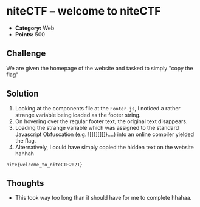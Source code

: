 # niteCTF – welcome to niteCTF

- **Category:** Web
- **Points:** 500

## Challenge

We are given the homepage of the website and tasked to simply "copy the flag"

## Solution

1. Looking at the components file at the `Footer.js`, I noticed a rather strange variable being loaded as the footer string.
2. On hovering over the regular footer text, the original text disappears.
3. Loading the strange variable which was assigned to the standard Javascript Obfuscation (e.g. ![]{][][]}....) into an online compiler yielded the flag.
4. Alternatively, I could have simply copied the hidden text on the website hahhah

```
nite{welcome_to_niteCTF2021}
```

## Thoughts

- This took way too long than it should have for me to complete hhahaa.
